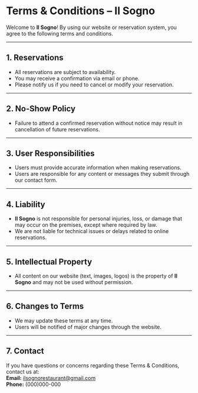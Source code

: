 # Terms & Conditions – Il Sogno

Welcome to **Il Sogno**! By using our website or reservation system, you agree to the following terms and conditions.

---

## 1. Reservations
- All reservations are subject to availability.  
- You may receive a confirmation via email or phone.  
- Please notify us if you need to cancel or modify your reservation.

---

## 2. No-Show Policy
- Failure to attend a confirmed reservation without notice may result in cancellation of future reservations.

---

## 3. User Responsibilities
- Users must provide accurate information when making reservations.  
- Users are responsible for any content or messages they submit through our contact form.

---

## 4. Liability
- **Il Sogno** is not responsible for personal injuries, loss, or damage that may occur on the premises, except where required by law.  
- We are not liable for technical issues or delays related to online reservations.

---

## 5. Intellectual Property
- All content on our website (text, images, logos) is the property of **Il Sogno** and may not be used without permission.

---

## 6. Changes to Terms
- We may update these terms at any time.  
- Users will be notified of major changes through the website.

---

## 7. Contact
If you have questions or concerns regarding these Terms & Conditions, contact us at:  
**Email:** ilsognorestaurant@gmail.com  
**Phone:** (000)000-000
